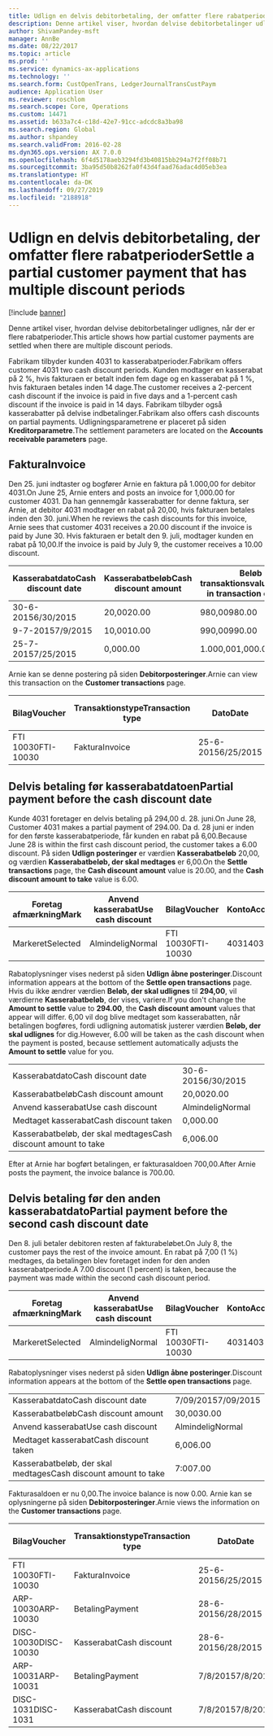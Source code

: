 ```yaml
---
title: Udlign en delvis debitorbetaling, der omfatter flere rabatperioder
description: Denne artikel viser, hvordan delvise debitorbetalinger udlignes, når der er flere rabatperioder.
author: ShivamPandey-msft
manager: AnnBe
ms.date: 08/22/2017
ms.topic: article
ms.prod: ''
ms.service: dynamics-ax-applications
ms.technology: ''
ms.search.form: CustOpenTrans, LedgerJournalTransCustPaym
audience: Application User
ms.reviewer: roschlom
ms.search.scope: Core, Operations
ms.custom: 14471
ms.assetid: b633a7c4-c18d-42e7-91cc-adcdc8a3ba98
ms.search.region: Global
ms.author: shpandey
ms.search.validFrom: 2016-02-28
ms.dyn365.ops.version: AX 7.0.0
ms.openlocfilehash: 6f4d5178aeb3294fd3b40815bb294a7f2ff08b71
ms.sourcegitcommit: 3ba95d50b8262fa0f43d4faad76adac4d05eb3ea
ms.translationtype: HT
ms.contentlocale: da-DK
ms.lasthandoff: 09/27/2019
ms.locfileid: "2188918"
---
```

# <a name="settle-a-partial-customer-payment-that-has-multiple-discount-periods"></a><span data-ttu-id="85e03-103">Udlign en delvis debitorbetaling, der omfatter flere rabatperioder</span><span class="sxs-lookup"><span data-stu-id="85e03-103">Settle a partial customer payment that has multiple discount periods</span></span>

[!include [banner](../includes/banner.md)]

<span data-ttu-id="85e03-104">Denne artikel viser, hvordan delvise debitorbetalinger udlignes, når der er flere rabatperioder.</span><span class="sxs-lookup"><span data-stu-id="85e03-104">This article shows how partial customer payments are settled when there are multiple discount periods.</span></span>

<span data-ttu-id="85e03-105">Fabrikam tilbyder kunden 4031 to kasserabatperioder.</span><span class="sxs-lookup"><span data-stu-id="85e03-105">Fabrikam offers customer 4031 two cash discount periods.</span></span> <span data-ttu-id="85e03-106">Kunden modtager en kasserabat på 2 %, hvis fakturaen er betalt inden fem dage og en kasserabat på 1 %, hvis fakturaen betales inden 14 dage.</span><span class="sxs-lookup"><span data-stu-id="85e03-106">The customer receives a 2-percent cash discount if the invoice is paid in five days and a 1-percent cash discount if the invoice is paid in 14 days.</span></span> <span data-ttu-id="85e03-107">Fabrikam tilbyder også kasserabatter på delvise indbetalinger.</span><span class="sxs-lookup"><span data-stu-id="85e03-107">Fabrikam also offers cash discounts on partial payments.</span></span> <span data-ttu-id="85e03-108">Udligningsparametrene er placeret på siden **Kreditorparametre**.</span><span class="sxs-lookup"><span data-stu-id="85e03-108">The settlement parameters are located on the **Accounts receivable parameters** page.</span></span>

## <a name="invoice"></a><span data-ttu-id="85e03-109">Faktura</span><span class="sxs-lookup"><span data-stu-id="85e03-109">Invoice</span></span>
<span data-ttu-id="85e03-110">Den 25. juni indtaster og bogfører Arnie en faktura på 1.000,00 for debitor 4031.</span><span class="sxs-lookup"><span data-stu-id="85e03-110">On June 25, Arnie enters and posts an invoice for 1,000.00 for customer 4031.</span></span> <span data-ttu-id="85e03-111">Da han gennemgår kasserabatter for denne faktura, ser Arnie, at debitor 4031 modtager en rabat på 20,00, hvis fakturaen betales inden den 30. juni.</span><span class="sxs-lookup"><span data-stu-id="85e03-111">When he reviews the cash discounts for this invoice, Arnie sees that customer 4031 receives a 20.00 discount if the invoice is paid by June 30.</span></span> <span data-ttu-id="85e03-112">Hvis fakturaen er betalt den 9. juli, modtager kunden en rabat på 10,00.</span><span class="sxs-lookup"><span data-stu-id="85e03-112">If the invoice is paid by July 9, the customer receives a 10.00 discount.</span></span>

| <span data-ttu-id="85e03-113">Kasserabatdato</span><span class="sxs-lookup"><span data-stu-id="85e03-113">Cash discount date</span></span> | <span data-ttu-id="85e03-114">Kasserabatbeløb</span><span class="sxs-lookup"><span data-stu-id="85e03-114">Cash discount amount</span></span> | <span data-ttu-id="85e03-115">Beløb i transaktionsvaluta</span><span class="sxs-lookup"><span data-stu-id="85e03-115">Amount in transaction currency</span></span> |
|--------------------|----------------------|--------------------------------|
| <span data-ttu-id="85e03-116">30-6-2015</span><span class="sxs-lookup"><span data-stu-id="85e03-116">6/30/2015</span></span>          | <span data-ttu-id="85e03-117">20,00</span><span class="sxs-lookup"><span data-stu-id="85e03-117">20.00</span></span>                | <span data-ttu-id="85e03-118">980,00</span><span class="sxs-lookup"><span data-stu-id="85e03-118">980.00</span></span>                         |
| <span data-ttu-id="85e03-119">9-7-2015</span><span class="sxs-lookup"><span data-stu-id="85e03-119">7/9/2015</span></span>           | <span data-ttu-id="85e03-120">10,00</span><span class="sxs-lookup"><span data-stu-id="85e03-120">10.00</span></span>                | <span data-ttu-id="85e03-121">990,00</span><span class="sxs-lookup"><span data-stu-id="85e03-121">990.00</span></span>                         |
| <span data-ttu-id="85e03-122">25-7-2015</span><span class="sxs-lookup"><span data-stu-id="85e03-122">7/25/2015</span></span>          | <span data-ttu-id="85e03-123">0,00</span><span class="sxs-lookup"><span data-stu-id="85e03-123">0.00</span></span>                 | <span data-ttu-id="85e03-124">1.000,00</span><span class="sxs-lookup"><span data-stu-id="85e03-124">1,000.00</span></span>                       |

<span data-ttu-id="85e03-125">Arnie kan se denne postering på siden **Debitorposteringer**.</span><span class="sxs-lookup"><span data-stu-id="85e03-125">Arnie can view this transaction on the **Customer transactions** page.</span></span>

| <span data-ttu-id="85e03-126">Bilag</span><span class="sxs-lookup"><span data-stu-id="85e03-126">Voucher</span></span>   | <span data-ttu-id="85e03-127">Transaktionstype</span><span class="sxs-lookup"><span data-stu-id="85e03-127">Transaction type</span></span> | <span data-ttu-id="85e03-128">Dato</span><span class="sxs-lookup"><span data-stu-id="85e03-128">Date</span></span>      | <span data-ttu-id="85e03-129">Faktura</span><span class="sxs-lookup"><span data-stu-id="85e03-129">Invoice</span></span> | <span data-ttu-id="85e03-130">Beløb i transaktionsvalutadebet</span><span class="sxs-lookup"><span data-stu-id="85e03-130">Amount in transaction currency debit</span></span> | <span data-ttu-id="85e03-131">Beløb i transaktionsvalutakredit</span><span class="sxs-lookup"><span data-stu-id="85e03-131">Amount in transaction currency credit</span></span> | <span data-ttu-id="85e03-132">Saldo</span><span class="sxs-lookup"><span data-stu-id="85e03-132">Balance</span></span>  | <span data-ttu-id="85e03-133">Valuta</span><span class="sxs-lookup"><span data-stu-id="85e03-133">Currency</span></span> |
|-----------|------------------|-----------|---------|--------------------------------------|---------------------------------------|----------|----------|
| <span data-ttu-id="85e03-134">FTI 10030</span><span class="sxs-lookup"><span data-stu-id="85e03-134">FTI-10030</span></span> | <span data-ttu-id="85e03-135">Faktura</span><span class="sxs-lookup"><span data-stu-id="85e03-135">Invoice</span></span>          | <span data-ttu-id="85e03-136">25-6-2015</span><span class="sxs-lookup"><span data-stu-id="85e03-136">6/25/2015</span></span> | <span data-ttu-id="85e03-137">10030</span><span class="sxs-lookup"><span data-stu-id="85e03-137">10030</span></span>   | <span data-ttu-id="85e03-138">1.000,00</span><span class="sxs-lookup"><span data-stu-id="85e03-138">1,000.00</span></span>                             |                                       | <span data-ttu-id="85e03-139">1.000,00</span><span class="sxs-lookup"><span data-stu-id="85e03-139">1,000.00</span></span> | <span data-ttu-id="85e03-140">USD</span><span class="sxs-lookup"><span data-stu-id="85e03-140">USD</span></span>      |

## <a name="partial-payment-before-the-cash-discount-date"></a><span data-ttu-id="85e03-141">Delvis betaling før kasserabatdatoen</span><span class="sxs-lookup"><span data-stu-id="85e03-141">Partial payment before the cash discount date</span></span>
<span data-ttu-id="85e03-142">Kunde 4031 foretager en delvis betaling på 294,00 d. 28. juni.</span><span class="sxs-lookup"><span data-stu-id="85e03-142">On June 28, Customer 4031 makes a partial payment of 294.00.</span></span> <span data-ttu-id="85e03-143">Da d. 28 juni er inden for den første kasserabatperiode, får kunden en rabat på 6,00.</span><span class="sxs-lookup"><span data-stu-id="85e03-143">Because June 28 is within the first cash discount period, the customer takes a 6.00 discount.</span></span> <span data-ttu-id="85e03-144">På siden **Udlign posteringer** er værdien **Kasserabatbeløb** 20,00, og værdien **Kasserabatbeløb, der skal medtages** er 6,00.</span><span class="sxs-lookup"><span data-stu-id="85e03-144">On the **Settle transactions** page, the **Cash discount amount** value is 20.00, and the **Cash discount amount to take** value is 6.00.</span></span>

| <span data-ttu-id="85e03-145">Foretag afmærkning</span><span class="sxs-lookup"><span data-stu-id="85e03-145">Mark</span></span>     | <span data-ttu-id="85e03-146">Anvend kasserabat</span><span class="sxs-lookup"><span data-stu-id="85e03-146">Use cash discount</span></span> | <span data-ttu-id="85e03-147">Bilag</span><span class="sxs-lookup"><span data-stu-id="85e03-147">Voucher</span></span>   | <span data-ttu-id="85e03-148">Konto</span><span class="sxs-lookup"><span data-stu-id="85e03-148">Account</span></span> | <span data-ttu-id="85e03-149">Dato</span><span class="sxs-lookup"><span data-stu-id="85e03-149">Date</span></span>      | <span data-ttu-id="85e03-150">Forfaldsdato</span><span class="sxs-lookup"><span data-stu-id="85e03-150">Due date</span></span>  | <span data-ttu-id="85e03-151">Faktura</span><span class="sxs-lookup"><span data-stu-id="85e03-151">Invoice</span></span> | <span data-ttu-id="85e03-152">Beløb i transaktionsvaluta</span><span class="sxs-lookup"><span data-stu-id="85e03-152">Amount in transaction currency</span></span> | <span data-ttu-id="85e03-153">Valuta</span><span class="sxs-lookup"><span data-stu-id="85e03-153">Currency</span></span> | <span data-ttu-id="85e03-154">Beløb, der skal udlignes</span><span class="sxs-lookup"><span data-stu-id="85e03-154">Amount to settle</span></span> |
|----------|-------------------|-----------|---------|-----------|-----------|---------|--------------------------------|----------|------------------|
| <span data-ttu-id="85e03-155">Markeret</span><span class="sxs-lookup"><span data-stu-id="85e03-155">Selected</span></span> | <span data-ttu-id="85e03-156">Almindelig</span><span class="sxs-lookup"><span data-stu-id="85e03-156">Normal</span></span>            | <span data-ttu-id="85e03-157">FTI 10030</span><span class="sxs-lookup"><span data-stu-id="85e03-157">FTI-10030</span></span> | <span data-ttu-id="85e03-158">4031</span><span class="sxs-lookup"><span data-stu-id="85e03-158">4031</span></span>    | <span data-ttu-id="85e03-159">25-6-2015</span><span class="sxs-lookup"><span data-stu-id="85e03-159">6/25/2015</span></span> | <span data-ttu-id="85e03-160">25-7-2015</span><span class="sxs-lookup"><span data-stu-id="85e03-160">7/25/2015</span></span> | <span data-ttu-id="85e03-161">10030</span><span class="sxs-lookup"><span data-stu-id="85e03-161">10030</span></span>   | <span data-ttu-id="85e03-162">1.000,00</span><span class="sxs-lookup"><span data-stu-id="85e03-162">1,000.00</span></span>                       | <span data-ttu-id="85e03-163">USD</span><span class="sxs-lookup"><span data-stu-id="85e03-163">USD</span></span>      | <span data-ttu-id="85e03-164">294,00</span><span class="sxs-lookup"><span data-stu-id="85e03-164">294.00</span></span>           |

<span data-ttu-id="85e03-165">Rabatoplysninger vises nederst på siden **Udlign åbne posteringer**.</span><span class="sxs-lookup"><span data-stu-id="85e03-165">Discount information appears at the bottom of the **Settle open transactions** page.</span></span> <span data-ttu-id="85e03-166">Hvis du ikke ændrer værdien **Beløb, der skal udlignes** til **294,00**, vil værdierne **Kasserabatbeløb**, der vises, variere.</span><span class="sxs-lookup"><span data-stu-id="85e03-166">If you don't change the **Amount to settle** value to **294.00**, the **Cash discount amount** values that appear will differ.</span></span> <span data-ttu-id="85e03-167">6,00 vil dog blive medtaget som kasserabatten, når betalingen bogføres, fordi udligning automatisk justerer værdien **Beløb, der skal udlignes** for dig.</span><span class="sxs-lookup"><span data-stu-id="85e03-167">However, 6.00 will be taken as the cash discount when the payment is posted, because settlement automatically adjusts the **Amount to settle** value for you.</span></span>

|                              |           |
|------------------------------|-----------|
| <span data-ttu-id="85e03-168">Kasserabatdato</span><span class="sxs-lookup"><span data-stu-id="85e03-168">Cash discount date</span></span>           | <span data-ttu-id="85e03-169">30-6-2015</span><span class="sxs-lookup"><span data-stu-id="85e03-169">6/30/2015</span></span> |
| <span data-ttu-id="85e03-170">Kasserabatbeløb</span><span class="sxs-lookup"><span data-stu-id="85e03-170">Cash discount amount</span></span>         | <span data-ttu-id="85e03-171">20,00</span><span class="sxs-lookup"><span data-stu-id="85e03-171">20.00</span></span>     |
| <span data-ttu-id="85e03-172">Anvend kasserabat</span><span class="sxs-lookup"><span data-stu-id="85e03-172">Use cash discount</span></span>            | <span data-ttu-id="85e03-173">Almindelig</span><span class="sxs-lookup"><span data-stu-id="85e03-173">Normal</span></span>    |
| <span data-ttu-id="85e03-174">Medtaget kasserabat</span><span class="sxs-lookup"><span data-stu-id="85e03-174">Cash discount taken</span></span>          | <span data-ttu-id="85e03-175">0,00</span><span class="sxs-lookup"><span data-stu-id="85e03-175">0.00</span></span>      |
| <span data-ttu-id="85e03-176">Kasserabatbeløb, der skal medtages</span><span class="sxs-lookup"><span data-stu-id="85e03-176">Cash discount amount to take</span></span> | <span data-ttu-id="85e03-177">6,00</span><span class="sxs-lookup"><span data-stu-id="85e03-177">6.00</span></span>      |

<span data-ttu-id="85e03-178">Efter at Arnie har bogført betalingen, er fakturasaldoen 700,00.</span><span class="sxs-lookup"><span data-stu-id="85e03-178">After Arnie posts the payment, the invoice balance is 700.00.</span></span>

## <a name="partial-payment-before-the-second-cash-discount-date"></a><span data-ttu-id="85e03-179">Delvis betaling før den anden kasserabatdato</span><span class="sxs-lookup"><span data-stu-id="85e03-179">Partial payment before the second cash discount date</span></span>
<span data-ttu-id="85e03-180">Den 8. juli betaler debitoren resten af fakturabeløbet.</span><span class="sxs-lookup"><span data-stu-id="85e03-180">On July 8, the customer pays the rest of the invoice amount.</span></span> <span data-ttu-id="85e03-181">En rabat på 7,00 (1 %) medtages, da betalingen blev foretaget inden for den anden kasserabatperiode.</span><span class="sxs-lookup"><span data-stu-id="85e03-181">A 7.00 discount (1 percent) is taken, because the payment was made within the second cash discount period.</span></span>

| <span data-ttu-id="85e03-182">Foretag afmærkning</span><span class="sxs-lookup"><span data-stu-id="85e03-182">Mark</span></span>     | <span data-ttu-id="85e03-183">Anvend kasserabat</span><span class="sxs-lookup"><span data-stu-id="85e03-183">Use cash discount</span></span> | <span data-ttu-id="85e03-184">Bilag</span><span class="sxs-lookup"><span data-stu-id="85e03-184">Voucher</span></span>   | <span data-ttu-id="85e03-185">Konto</span><span class="sxs-lookup"><span data-stu-id="85e03-185">Account</span></span> | <span data-ttu-id="85e03-186">Dato</span><span class="sxs-lookup"><span data-stu-id="85e03-186">Date</span></span>      | <span data-ttu-id="85e03-187">Forfaldsdato</span><span class="sxs-lookup"><span data-stu-id="85e03-187">Due date</span></span>  | <span data-ttu-id="85e03-188">Faktura</span><span class="sxs-lookup"><span data-stu-id="85e03-188">Invoice</span></span> | <span data-ttu-id="85e03-189">Beløb i transaktionsvalutadebet</span><span class="sxs-lookup"><span data-stu-id="85e03-189">Amount in transaction currency debit</span></span> | <span data-ttu-id="85e03-190">Beløb i transaktionsvalutakredit</span><span class="sxs-lookup"><span data-stu-id="85e03-190">Amount in transaction currency credit</span></span> | <span data-ttu-id="85e03-191">Valuta</span><span class="sxs-lookup"><span data-stu-id="85e03-191">Currency</span></span> | <span data-ttu-id="85e03-192">Beløb, der skal udlignes</span><span class="sxs-lookup"><span data-stu-id="85e03-192">Amount to settle</span></span> |
|----------|-------------------|-----------|---------|-----------|-----------|---------|--------------------------------------|---------------------------------------|----------|------------------|
| <span data-ttu-id="85e03-193">Markeret</span><span class="sxs-lookup"><span data-stu-id="85e03-193">Selected</span></span> | <span data-ttu-id="85e03-194">Almindelig</span><span class="sxs-lookup"><span data-stu-id="85e03-194">Normal</span></span>            | <span data-ttu-id="85e03-195">FTI 10030</span><span class="sxs-lookup"><span data-stu-id="85e03-195">FTI-10030</span></span> | <span data-ttu-id="85e03-196">4031</span><span class="sxs-lookup"><span data-stu-id="85e03-196">4031</span></span>    | <span data-ttu-id="85e03-197">25-6-2015</span><span class="sxs-lookup"><span data-stu-id="85e03-197">6/25/2015</span></span> | <span data-ttu-id="85e03-198">25-7-2015</span><span class="sxs-lookup"><span data-stu-id="85e03-198">7/25/2015</span></span> | <span data-ttu-id="85e03-199">10030</span><span class="sxs-lookup"><span data-stu-id="85e03-199">10030</span></span>   | <span data-ttu-id="85e03-200">700,00</span><span class="sxs-lookup"><span data-stu-id="85e03-200">700.00</span></span>                               |                                       | <span data-ttu-id="85e03-201">USD</span><span class="sxs-lookup"><span data-stu-id="85e03-201">USD</span></span>      | <span data-ttu-id="85e03-202">693,00</span><span class="sxs-lookup"><span data-stu-id="85e03-202">693.00</span></span>           |

<span data-ttu-id="85e03-203">Rabatoplysninger vises nederst på siden **Udlign åbne posteringer**.</span><span class="sxs-lookup"><span data-stu-id="85e03-203">Discount information appears at the bottom of the **Settle open transactions** page.</span></span>

|                              |           |
|------------------------------|-----------|
| <span data-ttu-id="85e03-204">Kasserabatdato</span><span class="sxs-lookup"><span data-stu-id="85e03-204">Cash discount date</span></span>           | <span data-ttu-id="85e03-205">7/09/2015</span><span class="sxs-lookup"><span data-stu-id="85e03-205">7/09/2015</span></span> |
| <span data-ttu-id="85e03-206">Kasserabatbeløb</span><span class="sxs-lookup"><span data-stu-id="85e03-206">Cash discount amount</span></span>         | <span data-ttu-id="85e03-207">30,00</span><span class="sxs-lookup"><span data-stu-id="85e03-207">30.00</span></span>     |
| <span data-ttu-id="85e03-208">Anvend kasserabat</span><span class="sxs-lookup"><span data-stu-id="85e03-208">Use cash discount</span></span>            | <span data-ttu-id="85e03-209">Almindelig</span><span class="sxs-lookup"><span data-stu-id="85e03-209">Normal</span></span>    |
| <span data-ttu-id="85e03-210">Medtaget kasserabat</span><span class="sxs-lookup"><span data-stu-id="85e03-210">Cash discount taken</span></span>          | <span data-ttu-id="85e03-211">6,00</span><span class="sxs-lookup"><span data-stu-id="85e03-211">6.00</span></span>      |
| <span data-ttu-id="85e03-212">Kasserabatbeløb, der skal medtages</span><span class="sxs-lookup"><span data-stu-id="85e03-212">Cash discount amount to take</span></span> | <span data-ttu-id="85e03-213">7:00</span><span class="sxs-lookup"><span data-stu-id="85e03-213">7.00</span></span>      |

<span data-ttu-id="85e03-214">Fakturasaldoen er nu 0,00.</span><span class="sxs-lookup"><span data-stu-id="85e03-214">The invoice balance is now 0.00.</span></span> <span data-ttu-id="85e03-215">Arnie kan se oplysningerne på siden **Debitorposteringer**.</span><span class="sxs-lookup"><span data-stu-id="85e03-215">Arnie views the information on the **Customer transactions** page.</span></span>

| <span data-ttu-id="85e03-216">Bilag</span><span class="sxs-lookup"><span data-stu-id="85e03-216">Voucher</span></span>    | <span data-ttu-id="85e03-217">Transaktionstype</span><span class="sxs-lookup"><span data-stu-id="85e03-217">Transaction type</span></span> | <span data-ttu-id="85e03-218">Dato</span><span class="sxs-lookup"><span data-stu-id="85e03-218">Date</span></span>      | <span data-ttu-id="85e03-219">Faktura</span><span class="sxs-lookup"><span data-stu-id="85e03-219">Invoice</span></span> | <span data-ttu-id="85e03-220">Beløb i transaktionsvalutadebet</span><span class="sxs-lookup"><span data-stu-id="85e03-220">Amount in transaction currency debit</span></span> | <span data-ttu-id="85e03-221">Beløb i transaktionsvalutakredit</span><span class="sxs-lookup"><span data-stu-id="85e03-221">Amount in transaction currency credit</span></span> | <span data-ttu-id="85e03-222">Saldo</span><span class="sxs-lookup"><span data-stu-id="85e03-222">Balance</span></span> | <span data-ttu-id="85e03-223">Valuta</span><span class="sxs-lookup"><span data-stu-id="85e03-223">Currency</span></span> |
|------------|------------------|-----------|---------|--------------------------------------|---------------------------------------|---------|----------|
| <span data-ttu-id="85e03-224">FTI 10030</span><span class="sxs-lookup"><span data-stu-id="85e03-224">FTI-10030</span></span>  | <span data-ttu-id="85e03-225">Faktura</span><span class="sxs-lookup"><span data-stu-id="85e03-225">Invoice</span></span>          | <span data-ttu-id="85e03-226">25-6-2015</span><span class="sxs-lookup"><span data-stu-id="85e03-226">6/25/2015</span></span> | <span data-ttu-id="85e03-227">10030</span><span class="sxs-lookup"><span data-stu-id="85e03-227">10030</span></span>   | <span data-ttu-id="85e03-228">1.000,00</span><span class="sxs-lookup"><span data-stu-id="85e03-228">1,000.00</span></span>                             |                                       | <span data-ttu-id="85e03-229">0,00</span><span class="sxs-lookup"><span data-stu-id="85e03-229">0.00</span></span>    | <span data-ttu-id="85e03-230">USD</span><span class="sxs-lookup"><span data-stu-id="85e03-230">USD</span></span>      |
| <span data-ttu-id="85e03-231">ARP-10030</span><span class="sxs-lookup"><span data-stu-id="85e03-231">ARP-10030</span></span>  |  <span data-ttu-id="85e03-232">Betaling</span><span class="sxs-lookup"><span data-stu-id="85e03-232">Payment</span></span>         | <span data-ttu-id="85e03-233">28-6-2015</span><span class="sxs-lookup"><span data-stu-id="85e03-233">6/28/2015</span></span> |         |                                      | <span data-ttu-id="85e03-234">294,00</span><span class="sxs-lookup"><span data-stu-id="85e03-234">294.00</span></span>                                | <span data-ttu-id="85e03-235">0,00</span><span class="sxs-lookup"><span data-stu-id="85e03-235">0.00</span></span>    | <span data-ttu-id="85e03-236">USD</span><span class="sxs-lookup"><span data-stu-id="85e03-236">USD</span></span>      |
| <span data-ttu-id="85e03-237">DISC-10030</span><span class="sxs-lookup"><span data-stu-id="85e03-237">DISC-10030</span></span> |  <span data-ttu-id="85e03-238">Kasserabat</span><span class="sxs-lookup"><span data-stu-id="85e03-238">Cash discount</span></span>   | <span data-ttu-id="85e03-239">28-6-2015</span><span class="sxs-lookup"><span data-stu-id="85e03-239">6/28/2015</span></span> |         |                                      | <span data-ttu-id="85e03-240">6,00</span><span class="sxs-lookup"><span data-stu-id="85e03-240">6.00</span></span>                                  | <span data-ttu-id="85e03-241">0,00</span><span class="sxs-lookup"><span data-stu-id="85e03-241">0.00</span></span>    | <span data-ttu-id="85e03-242">USD</span><span class="sxs-lookup"><span data-stu-id="85e03-242">USD</span></span>      |
| <span data-ttu-id="85e03-243">ARP-10031</span><span class="sxs-lookup"><span data-stu-id="85e03-243">ARP-10031</span></span>  |  <span data-ttu-id="85e03-244">Betaling</span><span class="sxs-lookup"><span data-stu-id="85e03-244">Payment</span></span>         | <span data-ttu-id="85e03-245">7/8/2015</span><span class="sxs-lookup"><span data-stu-id="85e03-245">7/8/2015</span></span>  |         |                                      | <span data-ttu-id="85e03-246">693,00</span><span class="sxs-lookup"><span data-stu-id="85e03-246">693.00</span></span>                                | <span data-ttu-id="85e03-247">0,00</span><span class="sxs-lookup"><span data-stu-id="85e03-247">0.00</span></span>    | <span data-ttu-id="85e03-248">USD</span><span class="sxs-lookup"><span data-stu-id="85e03-248">USD</span></span>      |
| <span data-ttu-id="85e03-249">DISC-1031</span><span class="sxs-lookup"><span data-stu-id="85e03-249">DISC-1031</span></span>  |  <span data-ttu-id="85e03-250">Kasserabat</span><span class="sxs-lookup"><span data-stu-id="85e03-250">Cash discount</span></span>   | <span data-ttu-id="85e03-251">7/8/2015</span><span class="sxs-lookup"><span data-stu-id="85e03-251">7/8/2015</span></span>  |         |                                      | <span data-ttu-id="85e03-252">7:00</span><span class="sxs-lookup"><span data-stu-id="85e03-252">7.00</span></span>                                  | <span data-ttu-id="85e03-253">0,00</span><span class="sxs-lookup"><span data-stu-id="85e03-253">0.00</span></span>    | <span data-ttu-id="85e03-254">USD</span><span class="sxs-lookup"><span data-stu-id="85e03-254">USD</span></span>      |






